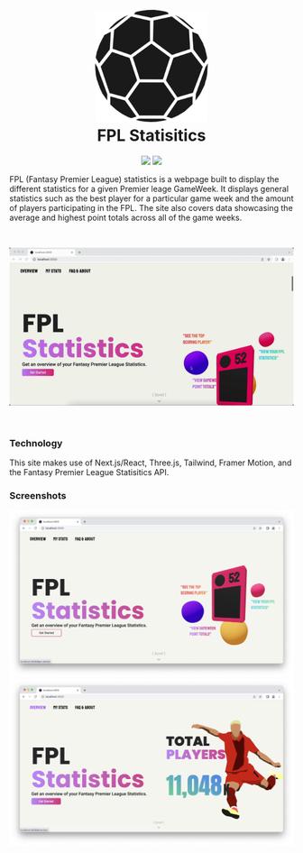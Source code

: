 <h1 align="center">
  <br>
     <img src="./imgs/icon.png" alt="FPL Stats Icon" width="200">
  <br>
  FPL Statisitics
  <br>
</h1>


<p align="center">
     <img src="https://img.shields.io/badge/Author-Shivam-c182f9?style=for-the-badge">
     <img src="https://img.shields.io/amo/v/anolight?color=%232bd4ee&label=Version&style=for-the-badge">
</p>

FPL (Fantasy Premier League) statistics is a webpage built to display the different statistics for a given Premier leage GameWeek. It displays general statistics such as the best player for a particular game week and the amount of players participating in the FPL. The site also covers data showcasing the average and highest point totals across all of the game weeks. 

&nbsp;

<p align="center">
  <img src="imgs/demo.gif" width="700"/>
</p>

&nbsp;

### Technology

This site makes use of Next.js/React, Three.js, Tailwind, Framer Motion, and the Fantasy Premier League Statisitics API.


### Screenshots
![Screen shot of website - 1](imgs/img1.png)
![Screen shot of website - 2](imgs/img2.png)
